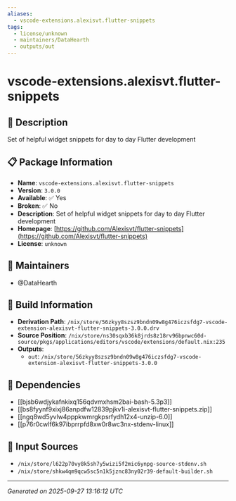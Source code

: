 ```yaml
---
aliases:
  - vscode-extensions.alexisvt.flutter-snippets
tags:
  - license/unknown
  - maintainers/DataHearth
  - outputs/out
---
```


# vscode-extensions.alexisvt.flutter-snippets

## 📝 Description

Set of helpful widget snippets for day to day Flutter development

## 📋 Package Information

- **Name**: `vscode-extensions.alexisvt.flutter-snippets`
- **Version**: `3.0.0`
- **Available**: ✅ Yes
- **Broken**: ✅ No
- **Description**: Set of helpful widget snippets for day to day Flutter development
- **Homepage**: [https://github.com/Alexisvt/flutter-snippets](https://github.com/Alexisvt/flutter-snippets)
- **License**: `unknown`
## 👥 Maintainers

- @DataHearth


## 🔧 Build Information

- **Derivation Path**: `/nix/store/56zkyy8szsz9bndn09w8g476iczsfdg7-vscode-extension-alexisvt-flutter-snippets-3.0.0.drv`
- **Source Position**: `/nix/store/ns30sqxb36k8jrds8z18rv96bpnwc60d-source/pkgs/applications/editors/vscode/extensions/default.nix:235`
- **Outputs**:
  - `out`:  `/nix/store/56zkyy8szsz9bndn09w8g476iczsfdg7-vscode-extension-alexisvt-flutter-snippets-3.0.0`

## 🔗 Dependencies

- [[bjsb6wdjykafnkixq156qdvmxhsm2bai-bash-5.3p3]]
- [[bs8fyynf9xixj86anpdfw12839pjkv1i-alexisvt-flutter-snippets.zip]]
- [[ngq8wd5yvlw4pppkwmrgkpsrfydh12x4-unzip-6.0]]
- [[p76r0cwlf6k97ibprrpfd8xw0r8wc3nx-stdenv-linux]]

## 📁 Input Sources

- `/nix/store/l622p70vy8k5sh7y5wizi5f2mic6ynpg-source-stdenv.sh`
- `/nix/store/shkw4qm9qcw5sc5n1k5jznc83ny02r39-default-builder.sh`

---
*Generated on 2025-09-27 13:16:12 UTC*

